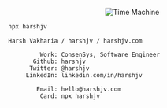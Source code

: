 <p align="center">
  <img src="https://imgs.xkcd.com/comics/time_machine.png" alt="Time Machine">
</p>


```bash
npx harshjv
```
```
Harsh Vakharia / harshjv / harshjv.com

         Work: ConsenSys, Software Engineer
       Github: harshjv
      Twitter: @harshjv
     LinkedIn: linkedin.com/in/harshjv

        Email: hello@harshjv.com
         Card: npx harshjv
```
